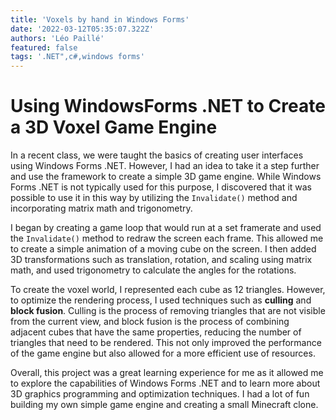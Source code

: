 ```yaml
---
title: 'Voxels by hand in Windows Forms'
date: '2022-03-12T05:35:07.322Z'
authors: 'Léo Paillé'
featured: false
tags: '.NET",c#,windows forms'
---
```


# Using WindowsForms .NET to Create a 3D Voxel Game Engine

In a recent class, we were taught the basics of creating user interfaces using Windows Forms .NET. However, I had an idea to take it a step further and use the framework to create a simple 3D game engine. While Windows Forms .NET is not typically used for this purpose, I discovered that it was possible to use it in this way by utilizing the `Invalidate()` method and incorporating matrix math and trigonometry.

I began by creating a game loop that would run at a set framerate and used the `Invalidate()` method to redraw the screen each frame. This allowed me to create a simple animation of a moving cube on the screen. I then added 3D transformations such as translation, rotation, and scaling using matrix math, and used trigonometry to calculate the angles for the rotations.

To create the voxel world, I represented each cube as 12 triangles. However, to optimize the rendering process, I used techniques such as **culling** and **block fusion**. Culling is the process of removing triangles that are not visible from the current view, and block fusion is the process of combining adjacent cubes that have the same properties, reducing the number of triangles that need to be rendered. This not only improved the performance of the game engine but also allowed for a more efficient use of resources.

Overall, this project was a great learning experience for me as it allowed me to explore the capabilities of Windows Forms .NET and to learn more about 3D graphics programming and optimization techniques. I had a lot of fun building my own simple game engine and creating a small Minecraft clone.
